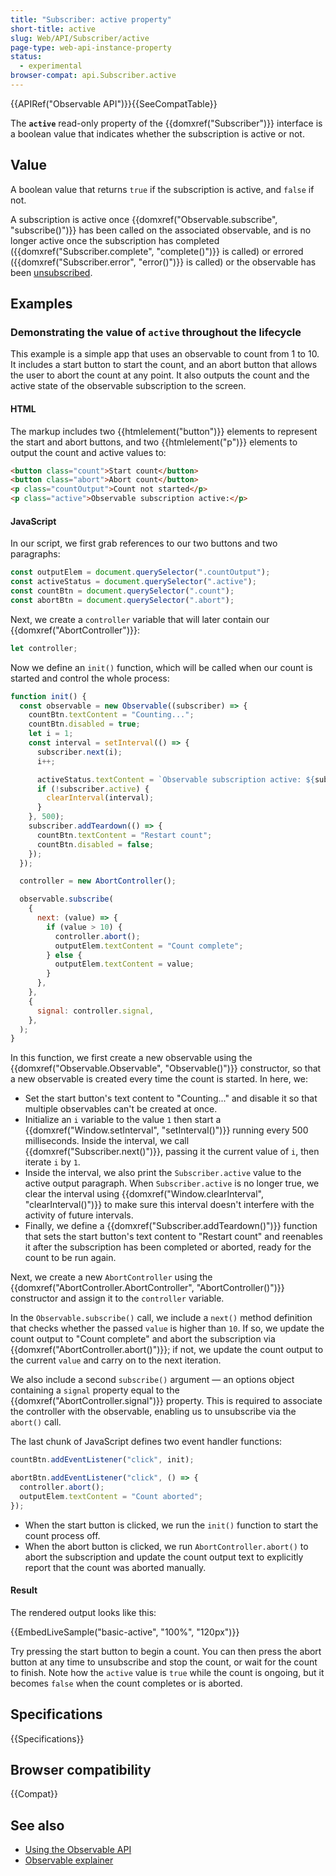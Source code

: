 ```yaml
---
title: "Subscriber: active property"
short-title: active
slug: Web/API/Subscriber/active
page-type: web-api-instance-property
status:
  - experimental
browser-compat: api.Subscriber.active
---
```


{{APIRef("Observable API")}}{{SeeCompatTable}}

The **`active`** read-only property of the
{{domxref("Subscriber")}} interface is a boolean value that indicates whether the subscription is active or not.

## Value

A boolean value that returns `true` if the subscription is active, and `false` if not.

A subscription is active once {{domxref("Observable.subscribe", "subscribe()")}} has been called on the associated observable, and is no longer active once the subscription has completed ({{domxref("Subscriber.complete", "complete()")}} is called) or errored ({{domxref("Subscriber.error", "error()")}} is called) or the observable has been [unsubscribed](/en-US/docs/Web/API/Observable_API/Using#unsubscribing).

## Examples

### Demonstrating the value of `active` throughout the lifecycle

This example is a simple app that uses an observable to count from 1 to 10. It includes a start button to start the count, and an abort button that allows the user to abort the count at any point. It also outputs the count and the active state of the observable subscription to the screen.

#### HTML

The markup includes two {{htmlelement("button")}} elements to represent the start and abort buttons, and two {{htmlelement("p")}} elements to output the count and active values to:

```html live-sample___basic-active
<button class="count">Start count</button>
<button class="abort">Abort count</button>
<p class="countOutput">Count not started</p>
<p class="active">Observable subscription active:</p>
```

#### JavaScript

In our script, we first grab references to our two buttons and two paragraphs:

```js live-sample___basic-active
const outputElem = document.querySelector(".countOutput");
const activeStatus = document.querySelector(".active");
const countBtn = document.querySelector(".count");
const abortBtn = document.querySelector(".abort");
```

Next, we create a `controller` variable that will later contain our {{domxref("AbortController")}}:

```js live-sample___basic-active
let controller;
```

Now we define an `init()` function, which will be called when our count is started and control the whole process:

```js live-sample___basic-active
function init() {
  const observable = new Observable((subscriber) => {
    countBtn.textContent = "Counting...";
    countBtn.disabled = true;
    let i = 1;
    const interval = setInterval(() => {
      subscriber.next(i);
      i++;

      activeStatus.textContent = `Observable subscription active: ${subscriber.active}`;
      if (!subscriber.active) {
        clearInterval(interval);
      }
    }, 500);
    subscriber.addTeardown(() => {
      countBtn.textContent = "Restart count";
      countBtn.disabled = false;
    });
  });

  controller = new AbortController();

  observable.subscribe(
    {
      next: (value) => {
        if (value > 10) {
          controller.abort();
          outputElem.textContent = "Count complete";
        } else {
          outputElem.textContent = value;
        }
      },
    },
    {
      signal: controller.signal,
    },
  );
}
```

In this function, we first create a new observable using the {{domxref("Observable.Observable", "Observable()")}} constructor, so that a new observable is created every time the count is started. In here, we:

- Set the start button's text content to "Counting..." and disable it so that multiple observables can't be created at once.
- Initialize an `i` variable to the value `1` then start a {{domxref("Window.setInterval", "setInterval()")}} running every 500 milliseconds. Inside the interval, we call {{domxref("Subscriber.next()")}}, passing it the current value of `i`, then iterate `i` by `1`.
- Inside the interval, we also print the `Subscriber.active` value to the active output paragraph. When `Subscriber.active` is no longer true, we clear the interval using {{domxref("Window.clearInterval", "clearInterval()")}} to make sure this interval doesn't interfere with the activity of future intervals.
- Finally, we define a {{domxref("Subscriber.addTeardown()")}} function that sets the start button's text content to "Restart count" and reenables it after the subscription has been completed or aborted, ready for the count to be run again.

Next, we create a new `AbortController` using the {{domxref("AbortController.AbortController", "AbortController()")}} constructor and assign it to the `controller` variable.

In the `Observable.subscribe()` call, we include a `next()` method definition that checks whether the passed `value` is higher than `10`. If so, we update the count output to "Count complete" and abort the subscription via {{domxref("AbortController.abort()")}}; if not, we update the count output to the current `value` and carry on to the next iteration.

We also include a second `subscribe()` argument — an options object containing a `signal` property equal to the {{domxref("AbortController.signal")}} property. This is required to associate the controller with the observable, enabling us to unsubscribe via the `abort()` call.

The last chunk of JavaScript defines two event handler functions:

```js live-sample___basic-active
countBtn.addEventListener("click", init);

abortBtn.addEventListener("click", () => {
  controller.abort();
  outputElem.textContent = "Count aborted";
});
```

- When the start button is clicked, we run the `init()` function to start the count process off.
- When the abort button is clicked, we run `AbortController.abort()` to abort the subscription and update the count output text to explicitly report that the count was aborted manually.

#### Result

The rendered output looks like this:

{{EmbedLiveSample("basic-active", "100%", "120px")}}

Try pressing the start button to begin a count. You can then press the abort button at any time to unsubscribe and stop the count, or wait for the count to finish. Note how the `active` value is `true` while the count is ongoing, but it becomes `false` when the count completes or is aborted.

## Specifications

{{Specifications}}

## Browser compatibility

{{Compat}}

## See also

- [Using the Observable API](/en-US/docs/Web/API/Observable_API/Using)
- [Observable explainer](https://github.com/WICG/observable/blob/master/README.md)
